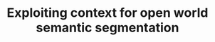 ---
title: Exploiting context for open world semantic segmentation
description: In this project, we will explore the possibility to perform zero-shot semantic segmentation in an open world, i.e. without any prior assumption on the unseen concepts we will see at test time. In particular, we will analyze the impact that context and external knowledge can have on this challenging scenario.
contactname: Massimiliano Mancini
contactlink: /people/massimiliano-mancini
---